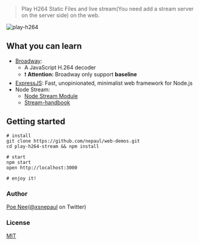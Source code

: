 > Play H264 Static Files and live stream(You need add a stream server on the server side) on the web.

![play-h264](https://cloud.githubusercontent.com/assets/1112181/21450742/785c8088-c934-11e6-88f5-943da331ada1.gif)

## What you can learn

* [Broadway](https://github.com/mbebenita/Broadway): 
  * A JavaScript H.264 decoder
  * ​:exclamation: **Attention:** Broadway only support **baseline**
* [ExpressJS](http://expressjs.com/): Fast, unopinionated, minimalist web framework for Node.js
* Node Stream:
  * [Node Stream Module](https://nodejs.org/dist/latest/docs/api/stream.html)
  * [Stream-handbook](https://github.com/substack/stream-handbook)




## Getting started

```
# install
git clone https://github.com/nepaul/web-demos.git
cd play-h264-stream && npm install

# start
npm start
open http://localhost:3000

# enjoy it!
```



### Author

[Poe Nee](nepaul.github.io)([@xsnepaul](https://twitter.com/xsnepaul) on Twitter)


### License
[MIT](https://github.com/nepaul/web-demos/blob/master/LICENSE)
